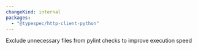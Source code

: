 ```yaml
---
changeKind: internal
packages:
  - "@typespec/http-client-python"
---
```


Exclude unnecessary files from pylint checks to improve execution speed
